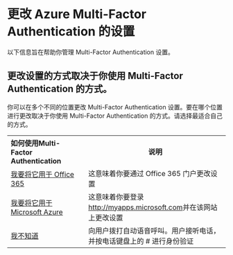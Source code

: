 <properties 
	pageTitle="管理 Azure MFA 设置" 
	description="本文向用户提供有关需要在哪个位置管理其 Azure MFA 设置的信息。" 
	services="multi-factor-authentication" 
	documentationCenter="" 
	authors="billmath" 
	manager="terrylan" 
	editor="bryanla"/>

<tags 
	ms.service="multi-factor-authentication" 
	ms.date="06/30/2015" 
	wacn.date="09/15/2015"/>

# 更改 Azure Multi-Factor Authentication 的设置
以下信息旨在帮助你管理 Multi-Factor Authentication 设置。

## 更改设置的方式取决于你使用 Multi-Factor Authentication 的方式。
你可以在多个不同的位置更改 Multi-Factor Authentication 设置。要在哪个位置进行更改取决于你使用 Multi-Factor Authentication 的方式。请选择最适合自己的方式。

 <table class="table table-bordered table-striped table-condensed">
   <tr>
      <th align="left">如何使用Multi-Factor Authentication</th>
      <th>说明</th>
  </tr>
   <tr>
      <td><a href="/documentation/articles/multi-factor-authentication-end-user-manage-o365">我要将它用于 Office 365</a></td>
      <td>这意味着你要通过 Office 365 门户更改设置</td>
   </tr>
   <tr>
     <td><a href="/documentation/articles/multi-factor-authentication-end-user-manage-myapps">我要将它用于 Microsoft Azure</a></td>
     <td>这意味着你要登录 <a href="http://myapps.microsoft.com">http://myapps.microsoft.com</a>并在该网站上更改设置</td>
   </tr>
 <tr>
     <td><a href="/documentation/articles/multi-factor-authentication-end-user-first-time-office-phone">我不知道</a></td>
     <td>向用户拨打自动语音呼叫。用户接听电话，并按电话键盘上的 # 进行身份验证</td>
   </tr>

</table>

<!---HONumber=69-->